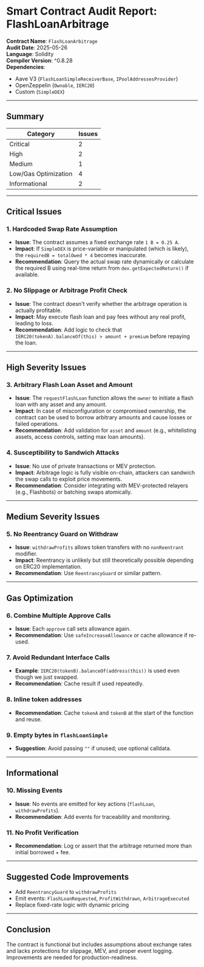 # Smart Contract Audit Report: FlashLoanArbitrage

**Contract Name**: `FlashLoanArbitrage`  
**Audit Date**: 2025-05-26  
**Language**: Solidity  
**Compiler Version**: ^0.8.28  
**Dependencies**:
- Aave V3 (`FlashLoanSimpleReceiverBase`, `IPoolAddressesProvider`)
- OpenZeppelin (`Ownable`, `IERC20`)
- Custom (`SimpleDEX`)

---

## Summary

| Category             | Issues |
|----------------------|--------|
| Critical             | 2      |
| High                 | 2      |
| Medium               | 1      |
| Low/Gas Optimization | 4      |
| Informational        | 2      |

---

## Critical Issues

### 1. Hardcoded Swap Rate Assumption

- **Issue**: The contract assumes a fixed exchange rate `1 B = 0.25 A`.
- **Impact**: If `SimpleDEX` is price-variable or manipulated (which is likely), the `requiredB = totalOwed * 4` becomes inaccurate.
- **Recommendation**: Query the actual swap rate dynamically or calculate the required B using real-time return from `dex.getExpectedReturn()` if available.

### 2. No Slippage or Arbitrage Profit Check

- **Issue**: The contract doesn't verify whether the arbitrage operation is actually profitable.
- **Impact**: May execute flash loan and pay fees without any real profit, leading to loss.
- **Recommendation**: Add logic to check that `IERC20(tokenA).balanceOf(this) > amount + premium` before repaying the loan.

---

## High Severity Issues

### 3. Arbitrary Flash Loan Asset and Amount

- **Issue**: The `requestFlashLoan` function allows the `owner` to initiate a flash loan with any asset and any amount.
- **Impact**: In case of misconfiguration or compromised ownership, the contract can be used to borrow arbitrary amounts and cause losses or failed operations.
- **Recommendation**: Add validation for `asset` and `amount` (e.g., whitelisting assets, access controls, setting max loan amounts).

### 4. Susceptibility to Sandwich Attacks

- **Issue**: No use of private transactions or MEV protection.
- **Impact**: Arbitrage logic is fully visible on-chain, attackers can sandwich the swap calls to exploit price movements.
- **Recommendation**: Consider integrating with MEV-protected relayers (e.g., Flashbots) or batching swaps atomically.

---

## Medium Severity Issues

### 5. No Reentrancy Guard on Withdraw

- **Issue**: `withdrawProfits` allows token transfers with no `nonReentrant` modifier.
- **Impact**: Reentrancy is unlikely but still theoretically possible depending on ERC20 implementation.
- **Recommendation**: Use `ReentrancyGuard` or similar pattern.

---

## Gas Optimization

### 6. Combine Multiple Approve Calls

- **Issue**: Each `approve` call sets allowance again.
- **Recommendation**: Use `safeIncreaseAllowance` or cache allowance if re-used.

### 7. Avoid Redundant Interface Calls

- **Example**: `IERC20(tokenB).balanceOf(address(this))` is used even though we just swapped.
- **Recommendation**: Cache result if used repeatedly.

### 8. Inline token addresses

- **Recommendation**: Cache `tokenA` and `tokenB` at the start of the function and reuse.

### 9. Empty bytes in `flashLoanSimple`

- **Suggestion**: Avoid passing `""` if unused; use optional calldata.

---

## Informational

### 10. Missing Events

- **Issue**: No events are emitted for key actions (`flashLoan`, `withdrawProfits`).
- **Recommendation**: Add events for traceability and monitoring.

### 11. No Profit Verification

- **Recommendation**: Log or assert that the arbitrage returned more than initial borrowed + fee.

---

## Suggested Code Improvements

- Add `ReentrancyGuard` to `withdrawProfits`
- Emit events: `FlashLoanRequested`, `ProfitWithdrawn`, `ArbitrageExecuted`
- Replace fixed-rate logic with dynamic pricing

---

## Conclusion

The contract is functional but includes assumptions about exchange rates and lacks protections for slippage, MEV, and proper event logging. Improvements are needed for production-readiness.
